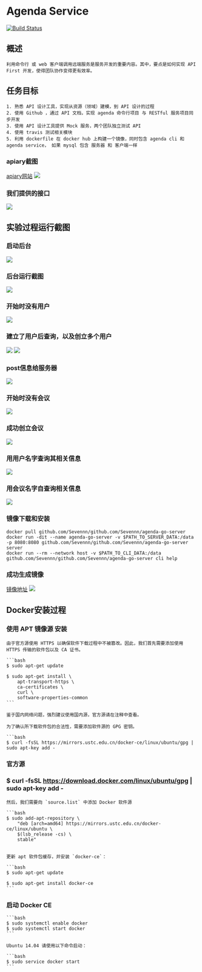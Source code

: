 # Agenda Service

[![Build Status](https://travis-ci.org/Sevennn/agenda-go-server.svg?branch=master)](https://travis-ci.org/Sevennn/agenda-go-server)

## 概述
	利用命令行 或 web 客户端调用远端服务是服务开发的重要内容。其中，要点是如何实现 API First 开发，使得团队协作变得更有效率。
## 任务目标
	1. 熟悉 API 设计工具，实现从资源（领域）建模，到 API 设计的过程
	2. 使用 Github ，通过 API 文档，实现 agenda 命令行项目 与 RESTful 服务项目同步开发
	3. 使用 API 设计工具提供 Mock 服务，两个团队独立测试 API
	4. 使用 travis 测试相关模块
	5. 利用 dockerfile 在 docker hub 上构建一个镜像，同时包含 agenda cli 和 agenda service， 如果 mysql 包含 服务器 和 客户端一样
### apiary截图
[apiary网站](https://agenda17.docs.apiary.io/#reference/admins/list-all-users)
![](https://github.com/453326526/agenda-go-server/blob/master/photos/apiary.png)
### 我们提供的接口
![](https://github.com/453326526/agenda-go-server/blob/master/photos/5%E4%B8%AAapi.png)
## 实验过程运行截图

### 启动后台
![](https://github.com/453326526/agenda-go-server/blob/master/photos/%E5%90%8E%E5%8F%B0%E6%93%8D%E4%BD%9C.png)
### 后台运行截图
![](https://github.com/453326526/agenda-go-server/blob/master/photos/%E5%90%8E%E5%8F%B0%E8%BF%90%E8%A1%8C.png)
### 开始时没有用户
![](https://github.com/453326526/agenda-go-server/blob/master/photos/%E5%BC%80%E5%A7%8B%E6%97%B6%E6%B2%A1%E6%9C%89%E7%94%A8%E6%88%B7.png)
### 建立了用户后查询，以及创立多个用户
![](https://github.com/453326526/agenda-go-server/blob/master/photos/%E6%9F%A5%E8%AF%A2%E7%94%A8%E6%88%B7.png)
![](https://github.com/453326526/agenda-go-server/blob/master/photos/%E5%A4%9A%E4%B8%AA%E7%94%A8%E6%88%B7.png)
### post信息给服务器
![](https://github.com/453326526/agenda-go-server/blob/master/photos/%E6%8E%A8%E9%80%81%E4%BC%9A%E8%AE%AE%E4%BF%A1%E6%81%AF.png)
### 开始时没有会议
![](https://github.com/453326526/agenda-go-server/blob/master/photos/%E6%9F%A5%E8%AF%A2%E4%BC%9A%E8%AE%AE.png)
### 成功创立会议
![](https://github.com/453326526/agenda-go-server/blob/master/photos/%E6%88%90%E5%8A%9F%E5%88%9B%E5%BB%BA%E4%BC%9A%E8%AE%AE.png)
### 用用户名字查询其相关信息
![](https://github.com/453326526/agenda-go-server/blob/master/photos/%E6%9F%A5%E8%AF%A2%E7%94%A8%E6%88%B7.png)
### 用会议名字自查询相关信息
![](https://github.com/453326526/agenda-go-server/blob/master/photos/%E5%90%8D%E5%AD%97%E6%9F%A5%E8%AF%A2%E4%BC%9A%E8%AE%AE.png)

### 镜像下载和安装

	docker pull github.com/Sevennn/github.com/Sevennn/agenda-go-server
	docker run -dit --name agenda-go-server -v $PATH_TO_SERVER_DATA:/data -p 8080:8080 github.com/Sevennn/github.com/Sevennn/agenda-go-server server
	docker run --rm --network host -v $PATH_TO_CLI_DATA:/data github.com/Sevennn/github.com/Sevennn/agenda-go-server cli help
### 成功生成镜像

[镜像地址](https://hub.docker.com/r/418057982/agenda-go-server/builds/)
![](https://github.com/453326526/agenda-go-server/blob/master/photos/build%E6%88%90%E5%8A%9F.png)

## Docker安装过程
### 使用 APT 镜像源 安装

	由于官方源使用 HTTPS 以确保软件下载过程中不被篡改。因此，我们首先需要添加使用 HTTPS 传输的软件包以及 CA 证书。

	```bash
	$ sudo apt-get update

	$ sudo apt-get install \
	    apt-transport-https \
	    ca-certificates \
	    curl \
	    software-properties-common
	```

	鉴于国内网络问题，强烈建议使用国内源，官方源请在注释中查看。

	为了确认所下载软件包的合法性，需要添加软件源的 GPG 密钥。

	```bash
	$ curl -fsSL https://mirrors.ustc.edu.cn/docker-ce/linux/ubuntu/gpg | sudo apt-key add -


### 官方源

### $ curl -fsSL https://download.docker.com/linux/ubuntu/gpg | sudo apt-key add -

	然后，我们需要向 `source.list` 中添加 Docker 软件源

	```bash
	$ sudo add-apt-repository \
	    "deb [arch=amd64] https://mirrors.ustc.edu.cn/docker-ce/linux/ubuntu \
	    $(lsb_release -cs) \
	    stable"


	更新 apt 软件包缓存，并安装 `docker-ce`：

	```bash
	$ sudo apt-get update

	$ sudo apt-get install docker-ce
	```

### 启动 Docker CE

	```bash
	$ sudo systemctl enable docker
	$ sudo systemctl start docker
	```

	Ubuntu 14.04 请使用以下命令启动：

	```bash
	$ sudo service docker start
	```
	


